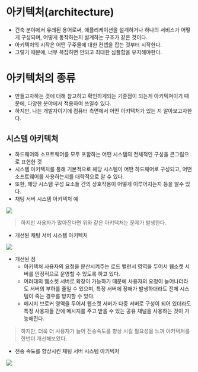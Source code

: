 # 아키텍처(architecture)
 - 건축 분야에서 유래된 용어로써, 애플리케이션을 설계하거나 하나의 서비스가 어떻게 구성되며, 어떻게 동작하는지 설계하는 구조가 같은 것이다.
 - 아키텍처의 시작은 어떤 구주물에 대한 컨셉을 잡는 것부터 시작한다. 
 - 그렇기 때문에, 너무 복잡하면 안되고 최대한 심플함을 유지해야한다.


# 아키텍처의 종류 
 - 만들고자하는 것에 대해 참고하고 확인하게되는 기준점이 되는게 아키텍쳐이기 때문에, 다양한 분야에서 적용하여 쓰일수 있다. 
 - 하지만, 나는 개발자이기에 컴퓨터 측면에서 어떤 아키텍처가 있는 지 알아보고자한다. 

## 시스템 아키텍처 
 - 하드웨어와 소프트웨어를 모두 포함하는 어떤 시스템의 전체적인 구성을 큰그림으로 표현한 것
 - 시스템 아키텍처를 통해 기본적으로 해당 시스템이 어떤 하드웨어로 구성되고, 어떤 소프트웨어를 사용하는지를 대략적으로 알 수 있다. 
 - 또한, 해당 시스템 구성 요소들 간의 상호작용이 어떻게 이루어지는지 등을 알수 있다. 
 - 채팅 서버 시스템 아키텍처 예

<img src="https://user-images.githubusercontent.com/104331549/173766293-94128f33-a673-4ced-a365-828bf6c37707.png">

> 하지만 사용자가 많아진다면 위와 같은 아키텍처는 문제가 발생한다.

 - 개선된 채팅 서버 시스템 아키텍처
<img src="https://user-images.githubusercontent.com/104331549/173766893-a0afdbc3-9e9e-4108-a3a0-0db3518e7393.png">

 - 개선된 점 
   - 아키텍처 사용자의 요청을 분산시켜주는 로드 밸런서 영역을 두어서 웹소켓 서버를 안정적으로 운영할 수 있도록 하고 있다.
   - 여러대의 웹소켓 서버로 확장이 가능하기 때문에 사용자의 요청이 늘어나더라도 서버의 부하를 줄일 수 있으며, 특정 서버에 장애가 발생하더라도 전체 시스템이 죽는 경우를 방지할 수 있다.
   - 메시지 브로커 영역을 두어서 웹소켓 서버가 다중 서버로 구성이 되어 있더라도 특정 사용자들 간에 메시지를 주고 받을 수 있는 공유 채널을 사용하는 것이 가능해진다.

> 하지만, 더욱 더 사용자가 늘어 전송속도를 향상 시킬 필요성을 느껴 아키텍처를 한번더 개선해보았다.

- 전송 속도를 향상시킨 채팅 서버 시스템 아키텍처
<img src="https://user-images.githubusercontent.com/104331549/173767460-c8247048-5166-44ac-b299-fd9eade4081e.png">

